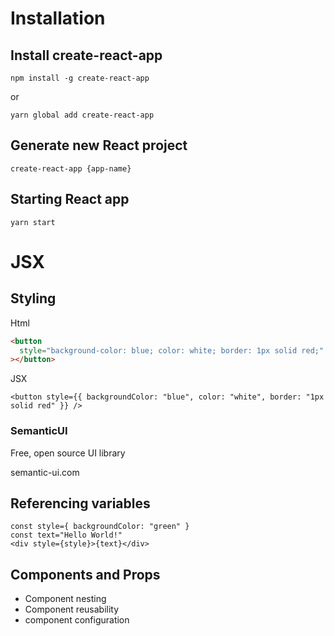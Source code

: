 # Installation

## Install create-react-app

```
npm install -g create-react-app
```

or

```
yarn global add create-react-app
```

## Generate new React project

```
create-react-app {app-name}
```

## Starting React app

```
yarn start
```

# JSX

## Styling

Html

```html
<button
  style="background-color: blue; color: white; border: 1px solid red;"
></button>
```

JSX

```JSX
<button style={{ backgroundColor: "blue", color: "white", border: "1px solid red" }} />
```

### SemanticUI

Free, open source UI library

semantic-ui.com

## Referencing variables

```JSX
const style={ backgroundColor: "green" }
const text="Hello World!"
<div style={style}>{text}</div>
```

## Components and Props

- Component nesting
- Component reusability
- component configuration
